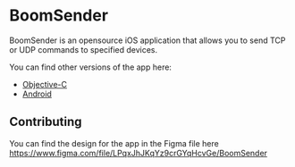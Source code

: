 # BoomSender

BoomSender is an opensource iOS application that allows you to send TCP or UDP commands to specified devices. 

You can find other versions of the app here:
- [Objective-C](https://github.com/teemupenttinen/BoomSenderObjc)
- [Android](https://github.com/teemupenttinen/boomsender-android)

## Contributing

You can find the design for the app in the Figma file here https://www.figma.com/file/LPqxJhJKqYz9crGYqHcvGe/BoomSender


